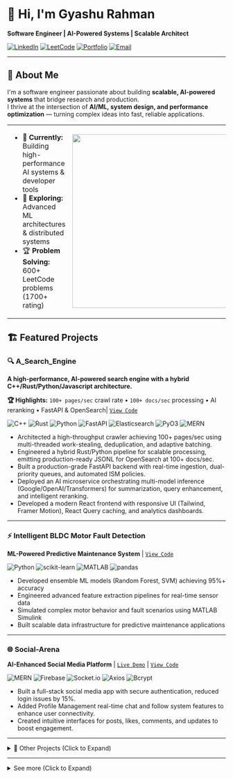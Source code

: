 # 👋 Hi, I'm Gyashu Rahman

**Software Engineer | AI-Powered Systems | Scalable Architect**

[![LinkedIn](https://img.shields.io/badge/💼_LinkedIn-2C5D9B?style=flat-square&logo=linkedin&logoColor=white)](https://www.linkedin.com/in/gyashu-rahman-299627224/)
[![LeetCode](https://img.shields.io/badge/⚡_LeetCode-c77a0a?style=flat-square&logo=LeetCode&logoColor=white)](https://leetcode.com/u/rahmangyashu178/)
[![Portfolio](https://img.shields.io/badge/🌐_Portfolio-4B4B4B?style=flat-square&logo=About.me&logoColor=white)](https://gyashu.vercel.app/)
[![Email](https://img.shields.io/badge/📧_Email-rahmangyashu178@gmail.com-D14836?style=flat-square&logo=gmail&logoColor=white)](mailto:rahmangyashu178@gmail.com)

---

## 🚀 About Me

I'm a software engineer passionate about building **scalable, AI-powered systems** that bridge research and production.  
I thrive at the intersection of **AI/ML, system design, and performance optimization** — turning complex ideas into fast, reliable applications.

<table>
<tr>
<td width="65%">

- 🔭 **Currently:** Building high-performance AI systems & developer tools  
- 🌱 **Exploring:** Advanced ML architectures & distributed systems  
- 🏆 **Problem Solving:** 600+ LeetCode problems (1700+ rating)  

</td>
<td width="35%">

<img src="https://github-readme-stats.vercel.app/api/top-langs/?username=notgyashu&layout=compact&theme=radical&bg_color=0d1117&hide_border=true" width="400"/>

</td>
</tr>
</table>

  
## 🏗️ Featured Projects

### 🔍 A_Search_Engine
**A high-performance, AI-powered search engine with a hybrid C++/Rust/Python/Javascript architecture.**  

**🏆 Highlights:** `100+ pages/sec` crawl rate • `100+ docs/sec` processing • AI reranking • FastAPI & OpenSearch| [`View Code`](https://github.com/notgyashu/A_Search_Engine)

![C++](https://img.shields.io/badge/C++-00599C?logo=cplusplus&logoColor=white&style=flat-square)
![Rust](https://img.shields.io/badge/Rust-000000?logo=rust&logoColor=white&style=flat-square)
![Python](https://img.shields.io/badge/Python-3776AB?logo=python&logoColor=white&style=flat-square)
![FastAPI](https://img.shields.io/badge/FastAPI-009688?logo=fastapi&logoColor=white&style=flat-square)
![Elasticsearch](https://img.shields.io/badge/Elasticsearch-005571?logo=elasticsearch&logoColor=white&style=flat-square)
![PyO3](https://img.shields.io/badge/PyO3-000000?logo=rust&logoColor=white&style=flat-square)
![MERN](https://img.shields.io/badge/MERN-4DB33D?style=flat-square&logo=react&logoColor=white)


- Architected a high-throughput crawler achieving 100+ pages/sec using multi-threaded work-stealing, deduplication, and adaptive batching.
- Engineered a hybrid Rust/Python pipeline for scalable processing, emitting production-ready JSONL for OpenSearch at 100+ docs/sec.
- Built a production-grade FastAPI backend with real-time ingestion, dual-priority queues, and automated ISM policies.
- Deployed an AI microservice orchestrating multi-model inference (Google/OpenAI/Transformers) for summarization, query enhancement, and intelligent reranking.
- Developed a modern React frontend with responsive UI (Tailwind, Framer Motion), React Query caching, and analytics dashboards.
---

### ⚡ Intelligent BLDC Motor Fault Detection
**ML-Powered Predictive Maintenance System** | [`View Code`](https://github.com/notgyashu)

![Python](https://img.shields.io/badge/Python-ML_Pipeline-3776AB?style=flat-square)
![scikit-learn](https://img.shields.io/badge/scikit--learn-95%25_Accuracy-F7931E?style=flat-square)
![MATLAB](https://img.shields.io/badge/MATLAB-Simulation-0076A8?style=flat-square)
![pandas](https://img.shields.io/badge/pandas-Data_Engineering-150458?style=flat-square)

- Developed ensemble ML models (Random Forest, SVM) achieving 95%+ accuracy
- Engineered advanced feature extraction pipelines for real-time sensor data
- Simulated complex motor behavior and fault scenarios using MATLAB Simulink
- Built scalable data infrastructure for predictive maintenance applications

---

### 🌐 Social-Arena
**AI-Enhanced Social Media Platform** | [`Live Demo`](https://github.com/notgyashu) | [`View Code`](https://github.com/notgyashu)

![MERN](https://img.shields.io/badge/MERN-4DB33D?style=flat-square&logo=react&logoColor=white)
![Firebase](https://img.shields.io/badge/Firebase-Auth-FFCA28?style=flat-square&logo=firebase&logoColor=black)
![Socket.io](https://img.shields.io/badge/Socket.io-Realtime-010101?style=flat-square&logo=socketdotio&logoColor=white)
![Axios](https://img.shields.io/badge/Axios-HTTP-5A29E4?style=flat-square&logo=axios&logoColor=white)
![Bcrypt](https://img.shields.io/badge/Bcrypt-Security-00A86B?style=flat-square&logo=security&logoColor=white)


- Built a full-stack social media app with secure authentication, reduced login issues by 15%. 
- Added Profile Management real-time chat and follow system features to enhance user connectivity. 
- Created intuitive interfaces for posts, likes, comments, and updates to boost engagement. 

---

<details>
<summary>🔧 Other Projects (Click to Expand)</summary>

### 🤖 Chrome-Assistant
**Intelligent AI Browser Companion** | [`View Code`](https://github.com/notgyashu)

![Manifest V3](https://img.shields.io/badge/Manifest-V3-4285F4?style=flat-square&logo=googlechrome&logoColor=white)
![Google GenAI](https://img.shields.io/badge/Google-GenAI-4285F4?style=flat-square&logo=google&logoColor=white)
![TensorFlow.js](https://img.shields.io/badge/TensorFlow.js-DeepLearning-FF6F00?style=flat-square&logo=tensorflow&logoColor=white)
![Webpack 5](https://img.shields.io/badge/Webpack-5-8DD6F9?style=flat-square&logo=webpack&logoColor=black)
![MERN](https://img.shields.io/badge/MERN-4DB33D?style=flat-square&logo=react&logoColor=white)


- Created a Chrome extension for an intelligent in-page AI companion with advanced context management
- Enhanced user interaction by embedding text features, improving usability by 30%.
- Optimized performance with Webpack 5, reducing bundle size by 25% and ensuring real-time responses. 

---

### 🎵 Fingerpad Glove
**AI-Powered Interactive Music System** | [`View Code`](https://github.com/notgyashu)

![C++](https://img.shields.io/badge/C++-Embedded-00599C?style=flat-square)
![Arduino](https://img.shields.io/badge/Arduino-Microcontroller-00979D?style=flat-square)
![Supercollider](https://img.shields.io/badge/Supercollider-Audio_Synthesis-FF6F00?style=flat-square)
![TensorFlow Lite](https://img.shields.io/badge/TFLite-Gesture_Recognition-FF6F00?style=flat-square)

- Developed an interactive musical instrument using a microcontroller, LDRs, and motion sensors. 
- Programmed in C++ and Supercollider to generate tones based on real-time hardware interactions. 
- Designed for user-friendly operation and seamless synchronization with other instruments.

</details>

---

<details>
<summary>See more (Click to Expand)</summary>

## 🛠️ Tech Stack

<div style="display: flex; flex-direction: column; gap: 24px;">

  <!-- Programming Languages -->
  <div style="display: flex; align-items: center; gap: 6px; flex-wrap: wrap;">
    <span style="font-weight: bold; line-height: 1;">Programming Languages:</span>
    <img src="https://img.shields.io/badge/C++-00599C?style=flat-square&logo=c%2B%2B&logoColor=white" alt="C++" />
    <img src="https://img.shields.io/badge/Rust-000000?style=flat-square&logo=rust&logoColor=white" alt="Rust" />
    <img src="https://img.shields.io/badge/Python-3776AB?style=flat-square&logo=python&logoColor=white" alt="Python" />
    <img src="https://img.shields.io/badge/JavaScript-F7DF1E?style=flat-square&logo=javascript&logoColor=black" alt="JS" />
    <img src="https://img.shields.io/badge/TypeScript-3178C6?style=flat-square&logo=typescript&logoColor=white" alt="TS" />
  </div>

  <!-- AI/ML & Data Science -->
  <div style="display: flex; align-items: center; gap: 6px; flex-wrap: wrap;">
    <span style="font-weight: bold; line-height: 1;">AI/ML & Data Science:</span>
    <img src="https://img.shields.io/badge/TensorFlow-FF6F00?style=flat-square&logo=tensorflow&logoColor=white" alt="TensorFlow" />
    <img src="https://img.shields.io/badge/scikit--learn-F7931E?style=flat-square&logo=scikit-learn&logoColor=white" alt="scikit-learn" />
    <img src="https://img.shields.io/badge/pandas-150458?style=flat-square&logo=pandas&logoColor=white" alt="pandas" />
    <img src="https://img.shields.io/badge/NumPy-013243?style=flat-square&logo=numpy&logoColor=white" alt="NumPy" />
    <img src="https://img.shields.io/badge/MATLAB-0076A8?style=flat-square&logo=mathworks&logoColor=white" alt="MATLAB" />
    <img src="https://img.shields.io/badge/OpenAI-412991?style=flat-square&logo=openai&logoColor=white" alt="OpenAI" />
  </div>

  <!-- Frontend Development -->
  <div style="display: flex; align-items: center; gap: 6px; flex-wrap: wrap;">
    <span style="font-weight: bold; line-height: 1;">Frontend Development:</span>
  <img src="https://img.shields.io/badge/React-61DAFB?style=flat-square&logo=react&logoColor=black" alt="React" />
  <img src="https://img.shields.io/badge/Next.js-000000?style=flat-square&logo=next.js&logoColor=white" alt="Next.js" />
  <img src="https://img.shields.io/badge/Redux-764ABC?style=flat-square&logo=redux&logoColor=white" alt="Redux" />
  <img src="https://img.shields.io/badge/Tailwind_CSS-38B2AC?style=flat-square&logo=tailwind-css&logoColor=white" alt="Tailwind CSS" />
  <img src="https://img.shields.io/badge/Framer_Motion-0055FF?style=flat-square&logo=framer&logoColor=white" alt="Framer Motion" />
  <img src="https://img.shields.io/badge/HTML5-E34F26?style=flat-square&logo=html5&logoColor=white" alt="HTML5" />
  <img src="https://img.shields.io/badge/CSS3-1572B6?style=flat-square&logo=css3&logoColor=white" alt="CSS3" />

  </div>

  <!-- Backend & Databases -->
  <div style="display: flex; align-items: center; gap: 6px; flex-wrap: wrap;">
    <span style="font-weight: bold; line-height: 1;">Backend & Databases:</span>
    <img src="https://img.shields.io/badge/Node.js-339933?style=flat-square&logo=node.js&logoColor=white" alt="Node.js" />
    <img src="https://img.shields.io/badge/Express-000000?style=flat-square&logo=express&logoColor=white" alt="Express" />
    <img src="https://img.shields.io/badge/MongoDB-47A248?style=flat-square&logo=mongodb&logoColor=white" alt="MongoDB" />
    <img src="https://img.shields.io/badge/MySQL-4479A1?style=flat-square&logo=mysql&logoColor=white" alt="MySQL" />
    <img src="https://img.shields.io/badge/OpenSearch-005EB8?style=flat-square&logo=opensearch&logoColor=white" alt="OpenSearch" />
    <img src="https://img.shields.io/badge/Firebase-FFCA28?style=flat-square&logo=firebase&logoColor=black" alt="Firebase" />
  </div>

  <!-- DevOps & Cloud -->
  <div style="display: flex; align-items: center; gap: 6px; flex-wrap: wrap;">
    <span style="font-weight: bold; line-height: 1;">DevOps & Cloud:</span>
    <img src="https://img.shields.io/badge/Docker-2496ED?style=flat-square&logo=docker&logoColor=white" alt="Docker" />
    <img src="https://img.shields.io/badge/Oracle_Cloud-F80000?style=flat-square&logo=oracle&logoColor=white" alt="Oracle Cloud" />
    <img src="https://img.shields.io/badge/AWS-232F3E?style=flat-square&logo=amazon-aws&logoColor=white" alt="AWS" />
    <img src="https://img.shields.io/badge/Git-F05032?style=flat-square&logo=git&logoColor=white" alt="Git" />
    <img src="https://img.shields.io/badge/Webpack-8DD6F9?style=flat-square&logo=webpack&logoColor=black" alt="Webpack" />
    <img src="https://img.shields.io/badge/Vite-646CFF?style=flat-square&logo=vite&logoColor=white" alt="Vite" />
  </div>

  <!-- Other Skills -->
  
  <div style="display: flex; align-items: center; gap: 6px; flex-wrap: wrap; margin-top: 6px;">
    <span style="font-weight: bold; line-height: 1;">Embedded & IoT:</span>
    <img src="https://img.shields.io/badge/Arduino-00979D?style=flat-square&logo=arduino&logoColor=white" alt="Arduino" />
    <img src="https://img.shields.io/badge/Raspberry_Pi-A22846?style=flat-square&logo=raspberry-pi&logoColor=white" alt="Raspberry Pi" />
    <img src="https://img.shields.io/badge/IoT-333333?style=flat-square&logo=iot&logoColor=white" alt="IoT" />
  </div>
</div>

## 📫 Let's Connect

I'm always excited to discuss projects, innovative ideas, or potential collaborations. Let's build!

<div align="center">

[![Email](https://img.shields.io/badge/📧_Email-rahmangyashu178@gmail.com-D14836?style=flat-square&logo=gmail&logoColor=white)](mailto:rahmangyashu178@gmail.com)
[![Portfolio](https://img.shields.io/badge/🌐_Portfolio-gyashu.vercel.app-000000?style=flat-square&logo=About.me&logoColor=white)](https://gyashu.vercel.app/)
[![LinkedIn](https://img.shields.io/badge/💼_LinkedIn-Gyashu_Rahman-0077B5?style=flat-square&logo=linkedin&logoColor=white)](https://www.linkedin.com/in/gyashu-rahman-299627224/)

</div>

---
> "The best way to predict the future is to invent it." - Alan Kay
</details>
